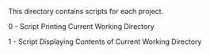 This directory contains scripts for each project.

0 - Script Printing Current Working Directory

1 - Script Displaying Contents of Current Working Directory

